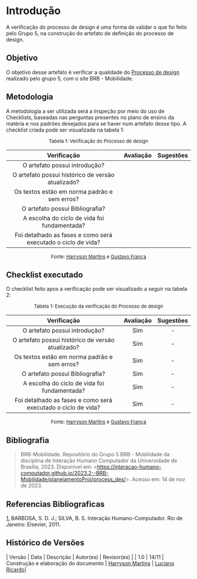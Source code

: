# Introdução 

A verificação do processo de design é uma forma de validar o que foi feito pelo Grupo 5, na construção do artefato de definição do processo de design.

## Objetivo

O objetivo desse artefato é verificar a qualidade do [Processo de design](https://interacao-humano-computador.github.io/2023.2--BRB-Mobilidade/planejamentoProj/process_des/) realizado pelo grupo 5, com o site BRB - Mobilidade.

## Metodologia

A metodologia a ser utilizada será a Inspeção por meio do uso de Checklists, baseadas nas perguntas presentes no plano de ensino da matéria e nos padrões desejados para se haver num artefato desse tipo. A checklist criada pode ser visualizada na tabela 1:

<center>

<font size="2"><p style="text-align: center">Tabela 1: Verificação do Processo de design</p></font>

| Verificação | Avaliação | Sugestões |
|:--------:|:--------:|:--------:|
|O artefato possui introdução?|          |          |
|O artefato possui histórico de versão atualizado?|          |          |
|Os textos estão em norma padrão e sem erros?|          |          |
|O artefato possui Bibliografia?|          |          |
|A escolha do ciclo de vida foi fundamentada?|||
|Foi detalhado as fases e como será executado o ciclo de vida?|||

<font size="2"><p style="text-align: center">Fonte: [Harryson Martins](https://github.com/harry-cmartin) e [Gustavo França](https://github.com/gustavofbs) </p></font>

</center>

## Checklist executado

O checklist feito apos a verificação pode ser visualizado a seguir na tabela 2:

<center>

<font size="2"><p style="text-align: center">Tabela 1: Execução da verificação do Processo de design</p></font>

| Verificação | Avaliação | Sugestões |
|:--------:|:--------:|:--------:|
|O artefato possui introdução?|Sim|-|
|O artefato possui histórico de versão atualizado?|Sim|-|
|Os textos estão em norma padrão e sem erros?|Sim|-|
|O artefato possui Bibliografia?|Sim|-|
|A escolha do ciclo de vida foi fundamentada?|Sim|-|
|Foi detalhado as fases e como será executado o ciclo de vida?|Sim|-|

<font size="2"><p style="text-align: center">Fonte: [Harryson Martins](https://github.com/harry-cmartin) e [Gustavo França](https://github.com/gustavofbs) </p></font>

</center>


## Bibliografia 

> BRB-Mobilidade. Repositório do Grupo 5 BRB - Mobilidade da disciplina de Interação Humano Computador da Universidade de Brasília, 2023. Disponível em: <<https://interacao-humano-computador.github.io/2023.2--BRB-Mobilidade/planejamentoProj/process_des/>>. Acesso em: 14 de nov de 2023.

## Referencias Bibliograficas

<a id="FRM3" href="#anchor_1">1.</a> BARBOSA, S. D. J.; SILVA, B. S. Interação Humano-Computador. Rio de Janeiro: Elsevier, 2011.

## Histórico de Versões

| Versão | Data | Descrição | Autor(es) | Revisor(es) |
| 1.0 | 14/11 | Construção e elaboração do documento | [Harryson Martins](https://github.com/harry-cmartin) | [Luciano Ricardo](https://github.com/l-ricardo)|